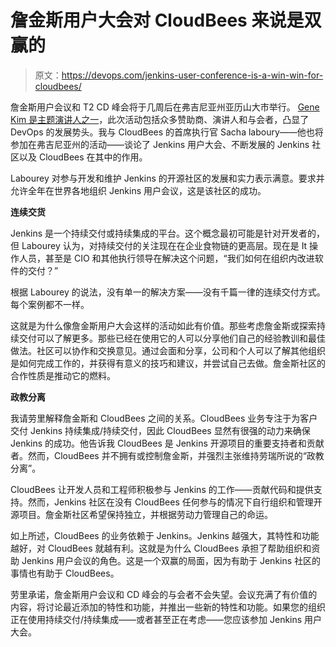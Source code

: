 # 詹金斯用户大会对 CloudBees 来说是双赢的

> 原文：<https://devops.com/jenkins-user-conference-is-a-win-win-for-cloudbees/>

詹金斯用户会议和 T2 CD 峰会将于几周后在弗吉尼亚州亚历山大市举行。 [Gene Kim 是主题演讲人之一](https://devops.com/2015/06/04/gene-kim-shares-his-thoughts-on-upcoming-jenkins-user-conference/)，此次活动包括众多赞助商、演讲人和与会者，凸显了 DevOps 的发展势头。我与 CloudBees 的首席执行官 Sacha laboury——他也将参加在弗吉尼亚州的活动——谈论了 Jenkins 用户大会、不断发展的 Jenkins 社区以及 CloudBees 在其中的作用。

Labourey 对参与开发和维护 Jenkins 的开源社区的发展和实力表示满意。要求并允许全年在世界各地组织 Jenkins 用户会议，这是该社区的成功。

**连续交货**

Jenkins 是一个持续交付或持续集成的平台。这个概念最初可能是针对开发者的，但 Labourey 认为，对持续交付的关注现在在企业食物链的更高层。现在是 It 操作人员，甚至是 CIO 和其他执行领导在解决这个问题，“我们如何在组织内改进软件的交付？”

根据 Labourey 的说法，没有单一的解决方案——没有千篇一律的连续交付方式。每个案例都不一样。

这就是为什么像詹金斯用户大会这样的活动如此有价值。那些考虑詹金斯或探索持续交付可以了解更多。那些已经在使用它的人可以分享他们自己的经验教训和最佳做法。社区可以协作和交换意见。通过会面和分享，公司和个人可以了解其他组织是如何完成工作的，并获得有意义的技巧和建议，并尝试自己去做。詹金斯社区的合作性质是推动它的燃料。

**政教分离**

我请劳里解释詹金斯和 CloudBees 之间的关系。CloudBees 业务专注于为客户交付 Jenkins 持续集成/持续交付，因此 CloudBees 显然有很强的动力来确保 Jenkins 的成功。他告诉我 CloudBees 是 Jenkins 开源项目的重要支持者和贡献者。然而，CloudBees 并不拥有或控制詹金斯，并强烈主张维持劳瑞所说的“政教分离”。

CloudBees 让开发人员和工程师积极参与 Jenkins 的工作——贡献代码和提供支持。然而，Jenkins 社区在没有 CloudBees 任何参与的情况下自行组织和管理开源项目。詹金斯社区希望保持独立，并根据劳动力管理自己的命运。

如上所述，CloudBees 的业务依赖于 Jenkins。Jenkins 越强大，其特性和功能越好，对 CloudBees 就越有利。这就是为什么 CloudBees 承担了帮助组织和资助 Jenkins 用户会议的角色。这是一个双赢的局面，因为有助于 Jenkins 社区的事情也有助于 CloudBees。

劳里承诺，詹金斯用户会议和 CD 峰会的与会者不会失望。会议充满了有价值的内容，将讨论最近添加的特性和功能，并推出一些新的特性和功能。如果您的组织正在使用持续交付/持续集成——或者甚至正在考虑——您应该参加 Jenkins 用户大会。